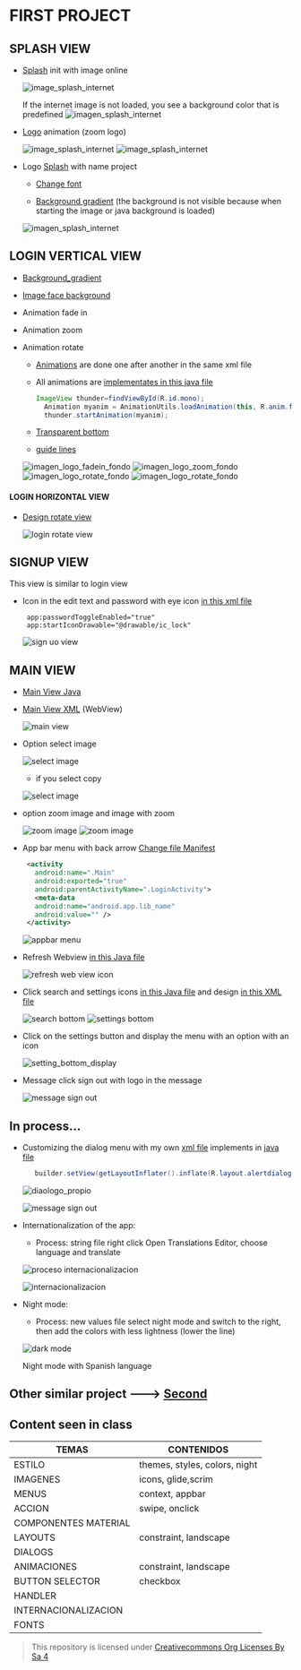 # FIRST PROJECT

## SPLASH VIEW
 * [Splash](https://github.com/AlmuFerCar/First/blob/master/app/src/main/java/com/afernandezcar/first/Splash.java) init with image online


   ![image_splash_internet](img/splash_con_carga_imagen.png)


   If the internet image is not loaded, you see a background color that is predefined
      ![imagen_splash_internet](img/splash_sin_carga_imagen.png)


 * [Logo](https://github.com/AlmuFerCar/First/blob/master/app/src/main/res/anim/scale.xml) animation (zoom logo)


   ![image_splash_internet](img/logo_splash_normal.png)  ![image_splash_internet](img/logo_splash_zoom.png)

 * Logo [Splash](https://github.com/AlmuFerCar/First/blob/master/app/src/main/res/layout/activity_splash.xml) with name project
   
   
   * [Change font](https://github.com/AlmuFerCar/First/blob/master/app/src/main/res/font/barriecito.xml)


   * [Background gradient](https://github.com/AlmuFerCar/First/blob/master/app/src/main/res/drawable/gradient.xml) (the background is not visible because when starting the image or java background is loaded)


   ![imagen_splash_internet](img/vista_splash_sin_java.png)


## LOGIN VERTICAL VIEW 
 * [Background_gradient](https://github.com/AlmuFerCar/First/blob/master/app/src/main/res/drawable/gradient.xml)


 * [Image face background](https://github.com/AlmuFerCar/First/blob/master/app/src/main/java/com/afernandezcar/first/LoginActivity.java)


 * Animation fade in


 * Animation zoom


 * Animation rotate 


   * [Animations](https://github.com/AlmuFerCar/First/blob/master/app/src/main/res/anim/fadein.xml) are done one after another in the same xml file


   * All animations are [implementates in this java file](https://github.com/AlmuFerCar/First/blob/master/app/src/main/java/com/afernandezcar/first/LoginActivity.java)
      
     
      ```Java
      ImageView thunder=findViewById(R.id.mono);
        Animation myanim = AnimationUtils.loadAnimation(this, R.anim.fadein);
        thunder.startAnimation(myanim);
      ```
     
   * [Transparent bottom](https://github.com/AlmuFerCar/First/blob/master/app/src/main/res/layout/activity_login.xml)


   * [guide lines](https://github.com/AlmuFerCar/First/blob/master/app/src/main/res/layout/activity_login.xml)


   ![imagen_logo_fadein_fondo](img/login_1.png)  ![imagen_logo_zoom_fondo](img/login_2.png)  ![imagen_logo_rotate_fondo](img/login_3.png)  ![imagen_logo_rotate_fondo](img/login_4.png)


  #### LOGIN HORIZONTAL VIEW


* [Design rotate view](https://github.com/AlmuFerCar/First/blob/master/app/src/main/res/layout-land/activity_login.xml)


   ![login rotate view](img/land_view.png)


## SIGNUP VIEW


This view is similar to login view


* Icon in the edit text and password with eye icon [in this xml file](https://github.com/AlmuFerCar/First/blob/master/app/src/main/res/layout/activity_signup.xml)
   
  
   ```
    app:passwordToggleEnabled="true"
    app:startIconDrawable="@drawable/ic_lock"
   ```


   ![sign uo view](img/sign_up.png)


## MAIN VIEW


* [Main View Java](https://github.com/AlmuFerCar/First/blob/master/app/src/main/java/com/afernandezcar/first/Main.java)


* [Main View XML](https://github.com/AlmuFerCar/First/blob/master/app/src/main/res/layout/activity_main.xml) (WebView)


   ![main view](img/main_1.png)


* Option select image


   ![select image](img/context_menu.png)


   * if you select copy


   ![select image](img/context_menu_copy.png)


* option zoom image and image with zoom


   ![zoom image](img/imagen_zoom.png) ![zoom image](img/imagen_con_zoom.png)


* App bar menu with back arrow  [Change file Manifest](https://github.com/AlmuFerCar/First/blob/master/app/src/main/AndroidManifest.xml)
   
  
   ```XML
    <activity
      android:name=".Main"
      android:exported="true"
      android:parentActivityName=".LoginActivity">
      <meta-data
      android:name="android.app.lib_name"
      android:value="" />
    </activity>
   ```


   ![appbar menu](img/appbar.png)


* Refresh Webview [in this Java file](https://github.com/AlmuFerCar/First/blob/master/app/src/main/java/com/afernandezcar/first/Main.java)


   ![refresh web view icon](img/main_2.png)


* Click search and settings icons [in this Java file](https://github.com/AlmuFerCar/First/blob/master/app/src/main/java/com/afernandezcar/first/Main.java) and design [in this XML file](https://github.com/AlmuFerCar/First/blob/master/app/src/main/res/menu/menu_appbar.xml)


   ![search bottom](img/main_3.png) ![settings bottom](img/main_4.png)


* Click on the settings button and display the menu with an option with an icon


   ![setting_bottom_display](img/main_6.png)


* Message click sign out with logo in the message


   ![message sign out](img/main_7.png)


## In process...


* Customizing the dialog menu with my own [xml file](https://github.com/AlmuFerCar/First/blob/master/app/src/main/res/layout/alertdialog_view.xml) implements in [java file](https://github.com/AlmuFerCar/First/blob/master/app/src/main/java/com/afernandezcar/first/Main.java)


     ```Java
        builder.setView(getLayoutInflater().inflate(R.layout.alertdialog_view, null));
     ```


   ![diaologo_propio](img/dialogopropio.png)


   ![message sign out](img/main_7.png)


* Internationalization of the app:


  * Process: string file right click Open Translations Editor, choose language and translate


   ![proceso internacionalizacion](img/menuinternacinalizacion.png)


   ![internacionalizacion](img/internacionalizacion)


* Night mode:
  
  
  * Process: new values file select night mode and switch to the right, then add the colors with less lightness (lower the line)


   ![dark mode](img/modonoche.png)


   Night mode with Spanish language


## Other similar project ---> [Second](https://github.com/AlmuFerCar/Second.git)


## Content seen in class


| TEMAS                | CONTENIDOS                    |
|----------------------|-------------------------------|
| ESTILO               | themes, styles, colors, night |
| IMAGENES             | icons, glide,scrim            |
| MENUS                | context, appbar               |
| ACCION               | swipe, onclick                |
| COMPONENTES MATERIAL |                               |
| LAYOUTS              | constraint, landscape         |
| DIALOGS              |                               |
| ANIMACIONES          | constraint, landscape         |
| BUTTON SELECTOR      | checkbox                      |
| HANDLER              |                               |
| INTERNACIONALIZACION |                               |
| FONTS                |                               |


>This repository is licensed under
>[Creativecommons Org Licenses By Sa 4](http://creativecommons.org/licenses/by-sa/4.0/)